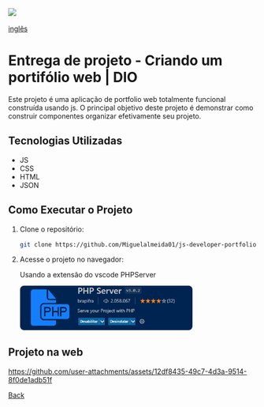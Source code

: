  <img src="assets/img/dio.svg" style="width:135px;"/>

<a href="Readme.md">inglês</a>

# Entrega de projeto - Criando um portifólio web | DIO

Este projeto é uma aplicação de portfolio web totalmente funcional construída usando js. O principal objetivo deste projeto é demonstrar como construir componentes organizar efetivamente seu projeto.

## Tecnologias Utilizadas

- JS
- CSS   
- HTML
- JSON

## Como Executar o Projeto

1. Clone o repositório:

   ```bash
   git clone https://github.com/Miguelalmeida01/js-developer-portfolio.git
   ```

2. Acesse o projeto no navegador:
   
   Usando a extensão do vscode PHPServer

   <img src="data/imgs/Captura_php.png" style="width:350px;border-radius: 8px;"/>

## Projeto na web

 

https://github.com/user-attachments/assets/12df8435-49c7-4d3a-9514-8f0de1adb51f


 [Back](https://github.com/Miguelalmeida01/js-developer-portfolio/blob/main/Readme-pt.md#entrega-de-projeto---criando-um-portif%C3%B3lio-web--dio)
